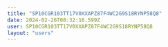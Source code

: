```yaml
---
title: "SP10CGR103TT17V0XXAPZ87F4WC2G9S18RYNP58Q8"
date: 2024-02-26T08:32:16.599Z
user: SP10CGR103TT17V0XXAPZ87F4WC2G9S18RYNP58Q8
layout: "users"
---
```

    